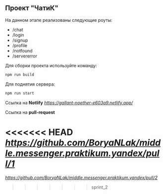 ## Проект "ЧатиК"
На данном этапе реализованы следующие роуты: 
- /chat
- /login
- /signup
- /profile
- /notfound
- /servererror

Для сборки проекта используйте команду:
```sh
npm run build
```

Для поднятия сервера:
```sh
npm run start
```

Ссылка на **Notlify**
*https://gallant-noether-e603a9.netlify.app/*

Ссылка на **pull-request**

<<<<<<< HEAD
*https://github.com/BoryaNLak/middle.messenger.praktikum.yandex/pull/1*
=======
*https://github.com/BoryaNLak/middle.messenger.praktikum.yandex/pull/2*
>>>>>>> sprint_2
